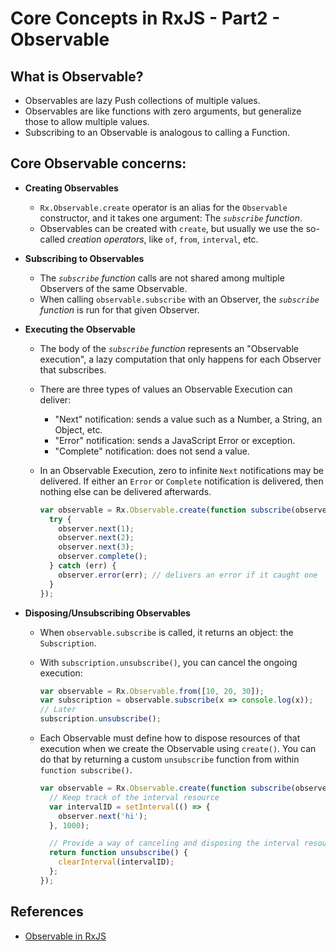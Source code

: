 # Core Concepts in RxJS - Part2 - Observable

## What is Observable?

- Observables are lazy Push collections of multiple values.
- Observables are like functions with zero arguments, but generalize those to allow multiple values.
- Subscribing to an Observable is analogous to calling a Function.

## Core Observable concerns:

- **Creating Observables**

  - `Rx.Observable.create` operator is an alias for the `Observable` constructor, and it takes one argument: The _`subscribe` function_.
  - Observables can be created with `create`, but usually we use the so-called *creation operators*, like `of`, `from`, `interval`, etc.

- **Subscribing to Observables**

  - The _`subscribe` function_ calls are not shared among multiple Observers of the same Observable.
  - When calling `observable.subscribe` with an Observer, the  _`subscribe` function_ is run for that given Observer.

- **Executing the Observable**

  - The body of the _`subscribe` function_ represents an "Observable execution", a lazy computation that only happens for each Observer that subscribes.

  - There are three types of values an Observable Execution can deliver:

    - "Next" notification: sends a value such as a Number, a String, an Object, etc.
    - "Error" notification: sends a JavaScript Error or exception.
    - "Complete" notification: does not send a value.

  - In an Observable Execution, zero to infinite `Next` notifications may be delivered. If either an `Error` or `Complete` notification is delivered, then nothing else can be delivered afterwards.

    ```javascript
    var observable = Rx.Observable.create(function subscribe(observer) {
      try {
        observer.next(1);
        observer.next(2);
        observer.next(3);
        observer.complete();
      } catch (err) {
        observer.error(err); // delivers an error if it caught one
      }
    });
    ```

- **Disposing/Unsubscribing Observables**

  - When `observable.subscribe` is called, it returns an object: the `Subscription`.

  - With `subscription.unsubscribe()`, you can cancel the ongoing execution:

    ```javascript
    var observable = Rx.Observable.from([10, 20, 30]);
    var subscription = observable.subscribe(x => console.log(x));
    // Later
    subscription.unsubscribe();
    ```

  - Each Observable must define how to dispose resources of that execution when we create the Observable using `create()`. You can do that by returning a custom `unsubscribe` function from within `function subscribe()`.

    ```javascript
    var observable = Rx.Observable.create(function subscribe(observer) {
      // Keep track of the interval resource
      var intervalID = setInterval(() => {
        observer.next('hi');
      }, 1000);

      // Provide a way of canceling and disposing the interval resource
      return function unsubscribe() {
        clearInterval(intervalID);
      };
    });
    ```

## References

- [Observable in RxJS](http://reactivex.io/rxjs/manual/overview.html#observable)